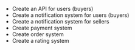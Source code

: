 - Create an API for users (buyers)
- Create a notification system for users (buyers)
- Create a notification system for sellers
- Create payment system
- Create order system
- Create a rating system
